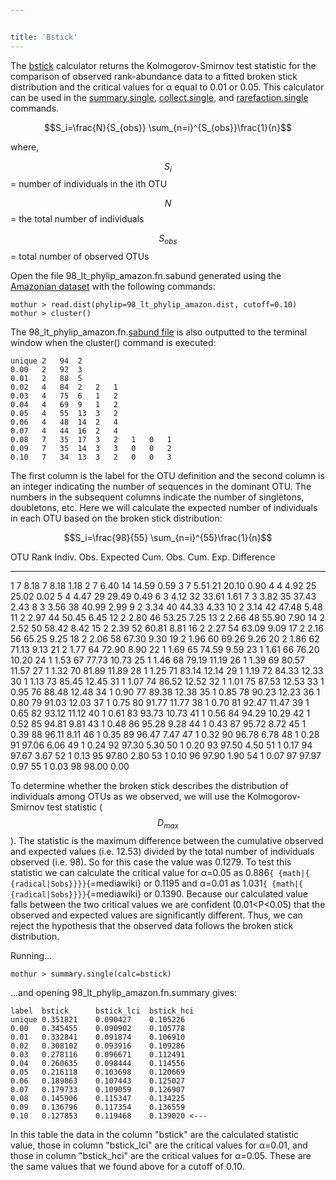 ```yaml
---


title: 'Bstick'
---
```

The [bstick](bstick) calculator returns the
Kolmogorov-Smirnov test statistic for the comparison of observed
rank-abundance data to a fitted broken stick distribution and the
critical values for α equal to 0.01 or 0.05. This calculator can be used
in the [summary.single](summary.single),
[collect.single](collect.single), and
[rarefaction.single](rarefaction.single) commands.

$$S_i=\frac{N}{S_{obs}} \sum_{n=i}^{S_{obs}}\frac{1}{n}$$

where,

$$S_i$$ = number of individuals in the ith OTU

$$N$$ = the total number of individuals

$$S_{obs}$$ = total number of observed OTUs

Open the file 98\_lt\_phylip\_amazon.fn.sabund generated using the [
Amazonian dataset](Media:AmazonData.zip) with the following
commands:

    mothur > read.dist(phylip=98_lt_phylip_amazon.dist, cutoff=0.10)
    mothur > cluster()

The 98\_lt\_phylip\_amazon.fn.[sabund file](sabund_file) is
also outputted to the terminal window when the cluster() command is
executed:

    unique 2   94  2   
    0.00   2   92  3   
    0.01   2   88  5   
    0.02   4   84  2   2   1   
    0.03   4   75  6   1   2   
    0.04   4   69  9   1   2   
    0.05   4   55  13  3   2   
    0.06   4   48  14  2   4   
    0.07   4   44  16  2   4   
    0.08   7   35  17  3   2   1   0   1   
    0.09   7   35  14  3   3   0   0   2   
    0.10   7   34  13  3   2   0   0   3   

The first column is the label for the OTU definition and the second
column is an integer indicating the number of sequences in the dominant
OTU. The numbers in the subsequent columns indicate the number of
singletons, doubletons, etc. Here we will calculate the expected number
of individuals in each OTU based on the broken stick distribution:

$$S_i=\frac{98}{55} \sum_{n=i}^{55}\frac{1}{n}$$

  OTU Rank   Indiv. Obs.   Expected   Cum. Obs.   Cum. Exp.   Difference
  ---------- ------------- ---------- ----------- ----------- ------------
  1          7             8.18       7           8.18        1.18
  2          7             6.40       14          14.59       0.59
  3          7             5.51       21          20.10       0.90
  4          4             4.92       25          25.02       0.02
  5          4             4.47       29          29.49       0.49
  6          3             4.12       32          33.61       1.61
  7          3             3.82       35          37.43       2.43
  8          3             3.56       38          40.99       2.99
  9          2             3.34       40          44.33       4.33
  10         2             3.14       42          47.48       5.48
  11         2             2.97       44          50.45       6.45
  12         2             2.80       46          53.25       7.25
  13         2             2.66       48          55.90       7.90
  14         2             2.52       50          58.42       8.42
  15         2             2.39       52          60.81       8.81
  16         2             2.27       54          63.09       9.09
  17         2             2.16       56          65.25       9.25
  18         2             2.06       58          67.30       9.30
  19         2             1.96       60          69.26       9.26
  20         2             1.86       62          71.13       9.13
  21         2             1.77       64          72.90       8.90
  22         1             1.69       65          74.59       9.59
  23         1             1.61       66          76.20       10.20
  24         1             1.53       67          77.73       10.73
  25         1             1.46       68          79.19       11.19
  26         1             1.39       69          80.57       11.57
  27         1             1.32       70          81.89       11.89
  28         1             1.25       71          83.14       12.14
  29         1             1.19       72          84.33       12.33
  30         1             1.13       73          85.45       12.45
  31         1             1.07       74          86.52       12.52
  32         1             1.01       75          87.53       12.53
  33         1             0.95       76          88.48       12.48
  34         1             0.90       77          89.38       12.38
  35         1             0.85       78          90.23       12.23
  36         1             0.80       79          91.03       12.03
  37         1             0.75       80          91.77       11.77
  38         1             0.70       81          92.47       11.47
  39         1             0.65       82          93.12       11.12
  40         1             0.61       83          93.73       10.73
  41         1             0.56       84          94.29       10.29
  42         1             0.52       85          94.81       9.81
  43         1             0.48       86          95.28       9.28
  44         1             0.43       87          95.72       8.72
  45         1             0.39       88          96.11       8.11
  46         1             0.35       89          96.47       7.47
  47         1             0.32       90          96.78       6.78
  48         1             0.28       91          97.06       6.06
  49         1             0.24       92          97.30       5.30
  50         1             0.20       93          97.50       4.50
  51         1             0.17       94          97.67       3.67
  52         1             0.13       95          97.80       2.80
  53         1             0.10       96          97.90       1.90
  54         1             0.07       97          97.97       0.97
  55         1             0.03       98          98.00       0.00

To determine whether the broken stick describes the distribution of
individuals among OTUs as we observed, we will use the
Kolmogorov-Smirnov test statistic ($$D_{max}$$). The statistic is the
maximum difference between the cumulative observed and expected values
(i.e. 12.53) divided by the total number of individuals observed (i.e.
98). So for this case the value was 0.1279. To test this statistic we
can calculate the critical value for α=0.05 as
0.886`{ {math|{ {radical|Sobs}}}}`{=mediawiki} or 0.1195 and α=0.01 as
1.031`{ {math|{ {radical|Sobs}}}}`{=mediawiki} or 0.1390. Because our
calculated value falls between the two critical values we are confident
(0.01\<P\<0.05) that the observed and expected values are significantly
different. Thus, we can reject the hypothesis that the observed data
follows the broken stick distribution.

Running\...

    mothur > summary.single(calc=bstick)

\...and opening 98\_lt\_phylip\_amazon.fn.summary gives:

    label  bstick      bstick_lci  bstick_hci
    unique 0.351821    0.090427    0.105226
    0.00   0.345455    0.090902    0.105778
    0.01   0.332841    0.091874    0.106910
    0.02   0.308102    0.093916    0.109286
    0.03   0.278116    0.096671    0.112491
    0.04   0.260635    0.098444    0.114556
    0.05   0.216118    0.103698    0.120669
    0.06   0.189863    0.107443    0.125027
    0.07   0.179733    0.109059    0.126907
    0.08   0.145906    0.115347    0.134225
    0.09   0.136796    0.117354    0.136559
    0.10   0.127853    0.119468    0.139020 <---

In this table the data in the column \"bstick\" are the calculated
statistic value, those in column \"bstick\_lci\" are the critical values
for α=0.01, and those in column \"bstick\_hci\" are the critical values
for α=0.05. These are the same values that we found above for a cutoff
of 0.10.
